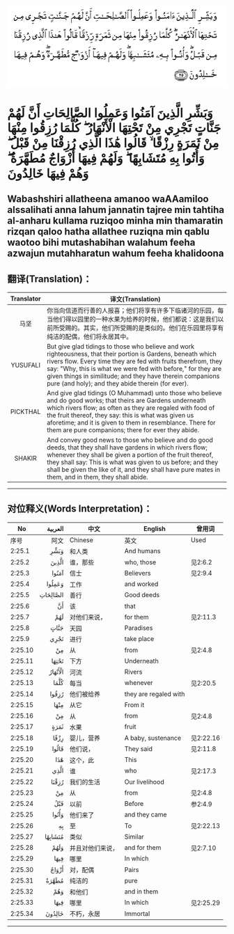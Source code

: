 ![002:025](images/002_025.gif)

#  وَبَشِّرِ الَّذِينَ آمَنُوا وَعَمِلُوا الصَّالِحَاتِ أَنَّ لَهُمْ جَنَّاتٍ تَجْرِي مِنْ تَحْتِهَا الْأَنْهَارُ ۖ كُلَّمَا رُزِقُوا مِنْهَا مِنْ ثَمَرَةٍ رِزْقًا ۙ قَالُوا هَٰذَا الَّذِي رُزِقْنَا مِنْ قَبْلُ ۖ وَأُتُوا بِهِ مُتَشَابِهًا ۖ وَلَهُمْ فِيهَا أَزْوَاجٌ مُطَهَّرَةٌ ۖ وَهُمْ فِيهَا خَالِدُونَ 

## Wabashshiri allatheena amanoo waAAamiloo alssalihati anna lahum jannatin tajree min tahtiha al-anharu kullama ruziqoo minha min thamaratin rizqan qaloo hatha allathee ruziqna min qablu waotoo bihi mutashabihan walahum feeha azwajun mutahharatun wahum feeha khalidoona

## 翻译(Translation)：

| Translator | 译文(Translation)                                            |
|:----------:| ------------------------------------------------------------ |
| 马坚       | 你当向信道而行善的人报喜；他们将享有许多下临诸河的乐园，每当他们得以园里的一种水果为给养的时候，他们都说：这是我们以前所受赐的。其实，他们所受赐的是类似的。他们在乐园里将享有纯洁的配偶，他们将永居其中。 |
| YUSUFALI   | But give glad tidings to those who believe and work righteousness, that their portion is Gardens, beneath which rivers flow. Every time they are fed with fruits therefrom, they say: "Why, this is what we were fed with before," for they are given things in similitude; and they have therein companions pure (and holy); and they abide therein (for ever). |
| PICKTHAL   | And give glad tidings (O Muhammad) unto those who believe and do good works; that theirs are Gardens underneath which rivers flow; as often as they are regaled with food of the fruit thereof, they say: this is what was given us aforetime; and it is given to them in resemblance. There for them are pure companions; there for ever they abide. |
| SHAKIR     | And convey good news to those who believe and do good deeds, that they shall have gardens in which rivers flow; whenever they shall be given a portion of the fruit thereof, they shall say: This is what was given to us before; and they shall be given the like of it, and they shall have pure mates in them, and in them, they shall abide. |

---

## 对位释义(Words Interpretation)：

| No      |  العربية | 中文             | English               | 曾用词    |
| ------- | -------: | ---------------- | --------------------- | --------- |
| 序号    |     阿文 | Chinese          | 英文                  | Used      |
| 2:25.1  |     وَبَشِّرِ | 和人类           | And humans            |           |
| 2:25.2  |    الَّذِينَ | 谁，那些         | who, those            | 见2:6.2   |
| 2:25.3  |    آمَنُوا | 信士             | Believers             | 见2:9.4   |
| 2:25.4  |   وَعَمِلُوا | 工作             | and worked            |           |
| 2:25.5  | الصَّالِحَاتِ | 善行             | Good deeds            |           |
| 2:25.6  |       أَنَّ | 该               | that                  |           |
| 2:25.7  |      لَهُمْ | 对他们来说，     | for them              | 见2:11.3  |
| 2:25.8  |     جَنَّاتٍ | 天园             | Paradises             |           |
| 2:25.9  |     تَجْرِي | 进行             | take place            |           |
| 2:25.10 |       مِنْ | 从               | from                  | 见2:4.8   |
| 2:25.11 |    تَحْتِهَا | 下方             | Underneath            |           |
| 2:25.12 |  الْأَنْهَارُ | 河流             | Rivers                |           |
| 2:25.13 |     كُلَّمَا | 每当             | whenever              | 见2:20.5  |
| 2:25.14 |    رُزِقُوا | 他们被给养       | they are regaled with |           |
| 2:25.15 |     مِنْهَا | 从它             | From it               |           |
| 2:25.16 |       مِنْ | 从               | from                  | 见2:4.8   |
| 2:25.17 |     ثَمَرَةٍ | 水果             | fruit                 |           |
| 2:25.18 |     رِزْقًا | 婴儿，营养       | A baby, sustenance    | 见2:22.16 |
| 2:25.19 |    قَالُوا | 他们说，         | They said             | 见2:11.8  |
| 2:25.20 |      هَٰذَا | 这个，此         | This                  |           |
| 2:25.21 |     الَّذِي | 谁               | who                   | 见2:17.3  |
| 2:25.22 |    رُزِقْنَا | 我们的生活       | Our livelihood        |           |
| 2:25.23 |       مِنْ | 从               | from                  | 见2:4.8   |
| 2:25.24 |      قَبْلُ | 以前             | Before                | 参2:4.9   |
| 2:25.25 |    وَأُتُوا | 他们来了         | and they came         |           |
| 2:25.26 |       بِهِ | 至               | To                    | 见2:22.13 |
| 2:25.27 |  مُتَشَابِهًا | 类似             | Similar               |           |
| 2:25.28 |     وَلَهُمْ | 并且对他们来说， | and for them          | 见2:7.10  |
| 2:25.29 |     فِيهَا | 哪里             | In which              |           |
| 2:25.30 |    أَزْوَاجٌ | 对，配偶         | Pairs                 |           |
| 2:25.31 |    مُطَهَّرَةٌ | 纯洁的           | pure                  |           |
| 2:25.32 |      وَهُمْ | 和他们           | and in them           |           |
| 2:25.33 |     فِيهَا | 哪里             | In which              | 见2:25.29 |
| 2:25.34 |   خَالِدُونَ | 不朽，永居       | Immortal              |           |

---
